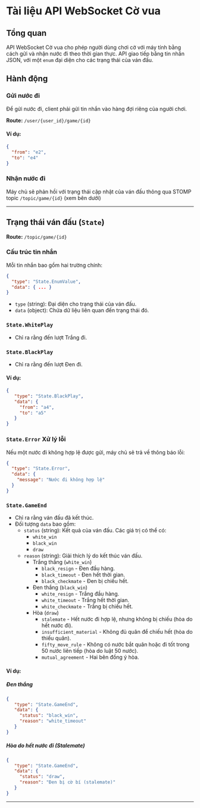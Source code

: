 # Tài liệu API WebSocket Cờ vua

## Tổng quan
API WebSocket Cờ vua cho phép người dùng chơi cờ với máy tính bằng cách gửi và nhận nước đi theo thời gian thực. API giao tiếp bằng tin nhắn JSON, với một `enum` đại diện cho các trạng thái của ván đấu.


## Hành động
### Gửi nước đi
Để gửi nước đi, client phải gửi tin nhắn vào hàng đợi riêng của người chơi.

**Route:** `/user/{user_id}/game/{id}`

#### Ví dụ:
```json
{
  "from": "e2",
  "to": "e4"
}
```

### Nhận nước đi
Máy chủ sẽ phản hồi với trạng thái cập nhật của ván đấu thông qua STOMP topic `/topic/game/{id}` (xem bên dưới)

---


## Trạng thái ván đấu (`State`)

**Route:** `/topic/game/{id}`


### Cấu trúc tin nhắn
Mỗi tin nhắn bao gồm hai trường chính:
```json
{
  "type": "State.EnumValue",
  "data": { ... }
}
```
- `type` (string): Đại diện cho trạng thái của ván đấu.
- `data` (object): Chứa dữ liệu liên quan đến trạng thái đó.

### `State.WhitePlay`
- Chỉ ra rằng đến lượt Trắng đi.

### `State.BlackPlay`
- Chỉ ra rằng đến lượt Đen đi.

#### Ví dụ:
```json
{
   "type": "State.BlackPlay",
   "data": {
     "from": "a4",
     "to": "a5"
   }
}
```

### `State.Error` Xử lý lỗi
Nếu một nước đi không hợp lệ được gửi, máy chủ sẽ trả về thông báo lỗi:
```json
{
  "type": "State.Error",
  "data": {
    "message": "Nước đi không hợp lệ"
  }
}
```

### `State.GameEnd`
- Chỉ ra rằng ván đấu đã kết thúc.
- Đối tượng `data` bao gồm:
  - `status` (string): Kết quả của ván đấu. Các giá trị có thể có:
    - `white_win`
    - `black_win`
    - `draw`
  - `reason` (string): Giải thích lý do kết thúc ván đấu.
    - Trắng thắng (`white_win`)
      - `black_resign` - Đen đầu hàng.
      - `black_timeout` - Đen hết thời gian.
      - `black_checkmate` - Đen bị chiếu hết.
    - Đen thắng (`black_win`)
      - `white_resign` - Trắng đầu hàng.
      - `white_timeout` - Trắng hết thời gian.
      - `white_checkmate` - Trắng bị chiếu hết.
    - Hòa (`draw`)
      - `stalemate` - Hết nước đi hợp lệ, nhưng không bị chiếu (hòa do hết nước đi).
      - `insufficient_material` - Không đủ quân để chiếu hết (hòa do thiếu quân).
      - `fifty_move_rule` - Không có nước bắt quân hoặc đi tốt trong 50 nước liên tiếp (hòa do luật 50 nước).
      - `mutual_agreement` - Hai bên đồng ý hòa.

#### Ví dụ:
##### Đen thắng
```json
{
   "type": "State.GameEnd",
   "data": {
     "status": "black_win",
     "reason": "white_timeout"
   }
}
```

##### Hòa do hết nước đi (Stalemate)
```json
{
   "type": "State.GameEnd",
   "data": {
     "status": "draw",
     "reason": "Đen bị cờ bí (stalemate)"
   }
}
```

---



